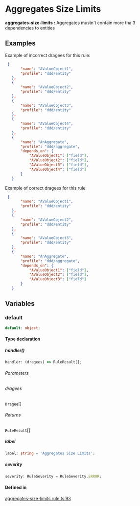 # Aggregates Size Limits

**aggregates-size-limits :**
Aggregates mustn't contain more tha 3 dependencies to entities

## Examples

Example of incorrect dragees for this rule:

```json
 {
       "name": "AValueObject1",
       "profile": "ddd/entity"
   },
   {
       "name": "AValueObject2",
       "profile": "ddd/entity"
   },
   {
       "name": "AValueObject3",
       "profile": "ddd/entity"
   },
   {
       "name": "AValueObject4",
       "profile": "ddd/entity"
   },
   {
       "name": "AnAggregate",
       "profile": "ddd/aggregate",
       "depends_on": {
           "AValueObject1": ["field"],
           "AValueObject2": ["field"],
           "AValueObject3": ["field"],
           "AValueObject4": ["field"]
       }
   }
```

Example of correct dragees for this rule:

```json
 {
       "name": "AValueObject1",
       "profile": "ddd/entity"
   },
   {
       "name": "AValueObject2",
       "profile": "ddd/entity"
   },
   {
       "name": "AValueObject3",
       "profile": "ddd/entity"
   },
   {
       "name": "AnAggregate",
       "profile": "ddd/aggregate",
       "depends_on": {
           "AValueObject1": ["field"],
           "AValueObject2": ["field"],
           "AValueObject3": ["field"]
       }
   }
```

## Variables

### default

```ts
default: object;
```

#### Type declaration

##### handler()

```ts
handler: (dragees) => RuleResult[];
```

###### Parameters

###### dragees

`Dragee`[]

###### Returns

`RuleResult`[]

##### label

```ts
label: string = 'Aggregates Size Limits';
```

##### severity

```ts
severity: RuleSeverity = RuleSeverity.ERROR;
```

#### Defined in

[aggregates-size-limits.rule.ts:93](https://github.com/dragee-io/ddd-asserter/blob/a316969adc5ce9182bd65e887bdc1c0ebd85d313/src/rules/aggregates-size-limits.rule.ts#L93)
